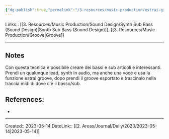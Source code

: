 ```yaml
---
{"dg-publish":true,"permalink":"/3-resources/music-production/estrai-groove-per-il-sub-bass/","tags":["note"]}
---
```


Links:: [[3. Resources/Music Production/Sound Design/Synth Sub Bass (Sound Design)\|Synth Sub Bass (Sound Design)]], [[3. Resources/Music Production/Groove\|Groove]]

---

## Notes

Con questa tecnica è possibile creare dei bassi e sub articoli e interessanti. Prendi un qualunque lead, synth in audio, ma anche una voce e usa la funzione estrai groove, dopo prendi il groove esportato e trascinalo nella traccia midi di dove c'è il basso/sub. 
















## References:
- 









---
Created:: 2023-05-14
DateLink:: [[2. Areas/Journal/Daily/2023/2023-05-14\|2023-05-14]]

